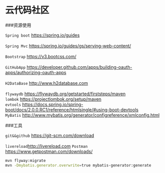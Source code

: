 # 云代码社区

###资源使用

`Spring boot` https://spring.io/guides<br>  
`Spring Mvc` https://spring.io/guides/gs/serving-web-content/<br>  
`Bootstrap` https://v3.bootcss.com/<br>  
`GitHubApp` https://developer.github.com/apps/building-oauth-apps/authorizing-oauth-apps<br>  
`H2DataBase` http://www.h2database.com<br>  
`flywaydb` https://flywaydb.org/getstarted/firststeps/maven<br>
`lombok` https://projectlombok.org/setup/maven<br>
`evtools` https://docs.spring.io/spring-boot/docs/2.0.0.RC1/reference/htmlsingle/#using-boot-devtools<br>
`MyBatis` http://www.mybatis.org/generator/configreference/xmlconfig.html

###工具

`git&&github` https://git-scm.com/download<br>  
`livereload`http://livereload.com
`Postman` https://www.getpostman.com/downloads/


```bash 
mvn flyway:migrate
mvn -Dmybatis.generator.overwrite=true mybatis-generator:generate
```
